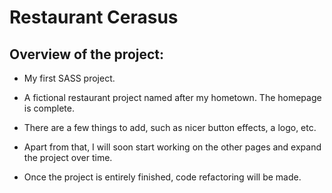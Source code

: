 # Restaurant Cerasus

## Overview of the project:

- My first SASS project. 

- A fictional restaurant project named after my hometown. The homepage is complete. 

- There are a few things to add, such as nicer button effects, a logo, etc.

- Apart from that, I will soon start working on the other pages and expand the project over time.

- Once the project is entirely finished, code refactoring will be made.